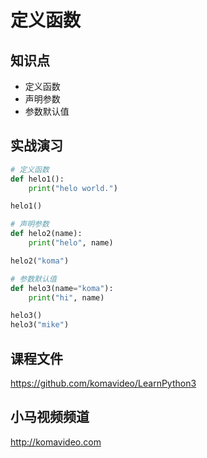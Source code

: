 定义函数
========

## 知识点

* 定义函数
* 声明参数
* 参数默认值

## 实战演习

~~~python
# 定义函数
def helo1():
    print("helo world.")

helo1()

# 声明参数
def helo2(name):
    print("helo", name)

helo2("koma")

# 参数默认值
def helo3(name="koma"):
    print("hi", name)

helo3()
helo3("mike")
~~~

## 课程文件

https://github.com/komavideo/LearnPython3

## 小马视频频道

http://komavideo.com
